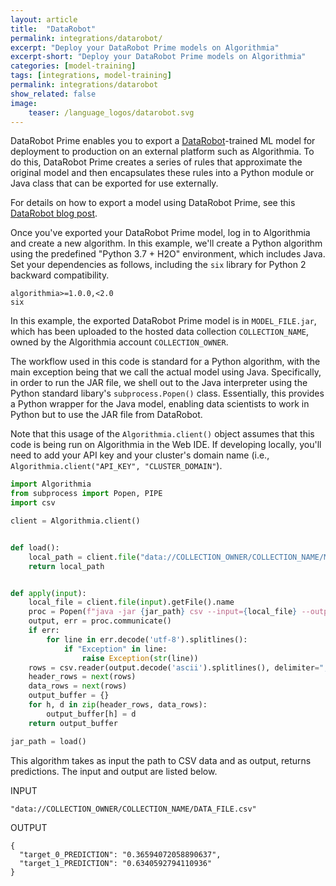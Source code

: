 ```yaml
---
layout: article
title:  "DataRobot"
permalink: integrations/datarobot/
excerpt: "Deploy your DataRobot Prime models on Algorithmia"
excerpt-short: "Deploy your DataRobot Prime models on Algorithmia"
categories: [model-training]
tags: [integrations, model-training]
permalink: integrations/datarobot
show_related: false
image:
    teaser: /language_logos/datarobot.svg
---
```


DataRobot Prime enables you to export a [DataRobot](https://www.datarobot.com/)-trained ML model for deployment to production on an external platform such as Algorithmia. To do this, DataRobot Prime creates a series of rules that approximate the original model and then encapsulates these rules into a Python module or Java class that can be exported for use externally.

For details on how to export a model using DataRobot Prime, see this [DataRobot blog post](https://community.datarobot.com/t5/resources/exporting-models-with-datarobot-prime/ta-p/4629).

Once you've exported your DataRobot Prime model, log in to Algorithmia and create a new algorithm. In this example, we'll create a Python algorithm using the predefined "Python 3.7 + H2O" environment, which includes Java. Set your dependencies as follows, including the `six` library for Python 2 backward compatibility.

```
algorithmia>=1.0.0,<2.0
six
```

In this example, the exported DataRobot Prime model is in `MODEL_FILE.jar`, which has been uploaded to the hosted data collection `COLLECTION_NAME`, owned by the Algorithmia account `COLLECTION_OWNER`. 

The workflow used in this code is standard for a Python algorithm, with the main exception being that we call the actual model using Java. Specifically, in order to run the JAR file, we shell out to the Java interpreter using the Python standard libary's `subprocess.Popen()` class. Essentially, this provides a Python wrapper for the Java model, enabling data scientists to work in Python but to use the JAR file from DataRobot.

Note that this usage of the `Algorithmia.client()` object assumes that this code is being run on Algorithmia in the Web IDE. If developing locally, you'll need to add your API key and your cluster's domain name (i.e., `Algorithmia.client("API_KEY", "CLUSTER_DOMAIN"`).

```python
import Algorithmia
from subprocess import Popen, PIPE
import csv

client = Algorithmia.client()


def load():
    local_path = client.file("data://COLLECTION_OWNER/COLLECTION_NAME/MODEL_FILE.jar").getFile().name
    return local_path


def apply(input):
    local_file = client.file(input).getFile().name
    proc = Popen(f"java -jar {jar_path} csv --input={local_file} --output=- --log_level=OFF".split(" "), stdout=PIPE, stderr=PIPE)
    output, err = proc.communicate()
    if err:
        for line in err.decode('utf-8').splitlines():
            if "Exception" in line:
                raise Exception(str(line))
    rows = csv.reader(output.decode('ascii').splitlines(), delimiter=",")
    header_rows = next(rows)
    data_rows = next(rows)
    output_buffer = {}
    for h, d in zip(header_rows, data_rows):
        output_buffer[h] = d
    return output_buffer

jar_path = load()
```

This algorithm takes as input the path to CSV data and as output, returns predictions. The input and output are listed below.

INPUT
```
"data://COLLECTION_OWNER/COLLECTION_NAME/DATA_FILE.csv"
```

OUTPUT
```
{
  "target_0_PREDICTION": "0.36594072058890637",
  "target_1_PREDICTION": "0.6340592794110936"
}
```
